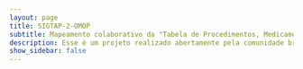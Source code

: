 ```yaml
---
layout: page
title: SIGTAP-2-OMOP 
subtitle: Mapeamento colaborativo da "Tabela de Procedimentos, Medicamentos e OPM dos SUS (SIGTAP)" para vocabulários padronizados do OMOP CDM
description: Esse é um projeto realizado abertamente pela comunidade brasileira para mapeamento e atualização dos termos da "Tabela de Procedimentos, Medicamentos e OPM dos SUS (SIGTAP)" para os vocabulários padronizados do OMOP CDM.
show_sidebar: false
---
```

